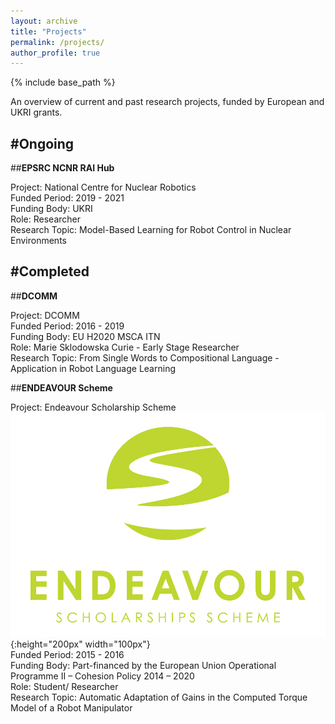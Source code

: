 ```yaml
---
layout: archive
title: "Projects"
permalink: /projects/
author_profile: true
---
```


{% include base_path %}

An overview of current and past research projects, funded by European and UKRI grants.


#Ongoing
------

##**EPSRC NCNR RAI Hub**

Project: National Centre for Nuclear Robotics  
Funded Period: 2019 - 2021   
Funding Body: UKRI   
Role: Researcher   
Research Topic: Model-Based Learning for Robot Control in Nuclear Environments


#Completed
------

##**DCOMM**

Project: DCOMM   
Funded Period: 2016 - 2019   
Funding Body: EU H2020 MSCA ITN  
Role: Marie Sklodowska Curie - Early Stage Researcher  
Research Topic: From Single Words to Compositional Language - Application in Robot Language Learning


##**ENDEAVOUR Scheme**

Project: Endeavour Scholarship Scheme ![](/images/Endeavour_logo.jpg){:height="200px" width="100px"}  
Funded Period: 2015 - 2016   
Funding Body: Part-financed by the European Union Operational Programme II – Cohesion Policy 2014 – 2020   
Role: Student/ Researcher   
Research Topic: Automatic Adaptation of Gains in the Computed Torque Model of a Robot Manipulator 


